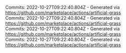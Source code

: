Commits: 2022-10-27T09:22:40.804Z - Generated via https://github.com/marketplace/actions/artificial-grass
<br>
Commits: 2022-10-27T09:22:40.804Z - Generated via https://github.com/marketplace/actions/artificial-grass
<br>
Commits: 2022-10-27T09:22:40.804Z - Generated via https://github.com/marketplace/actions/artificial-grass
<br>
Commits: 2022-10-27T09:22:40.804Z - Generated via https://github.com/marketplace/actions/artificial-grass
<br>
